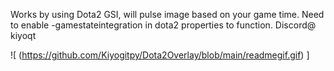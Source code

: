 Works by using Dota2 GSI, will pulse image based on your game time. 
Need to enable -gamestateintegration in dota2 properties to function.
Discord@ kiyoqt

![
(https://github.com/Kiyogitpy/Dota2Overlay/blob/main/readmegif.gif)
]
